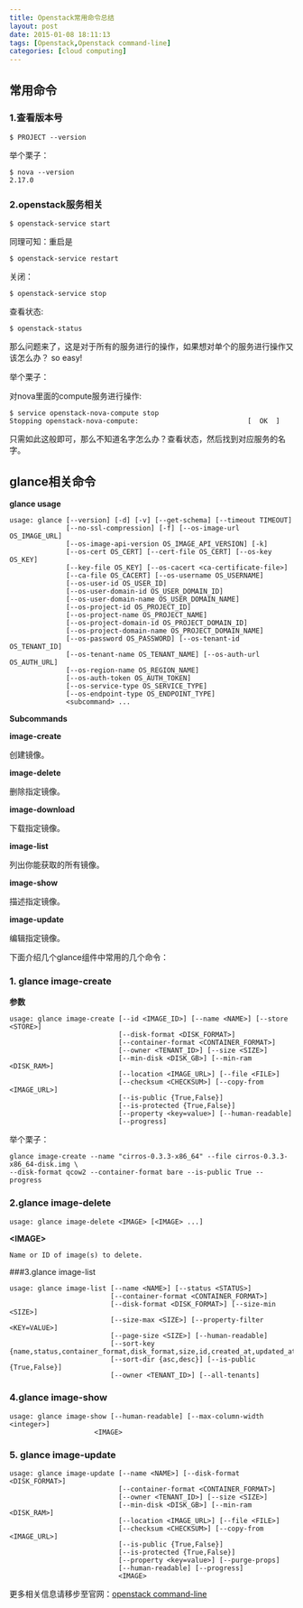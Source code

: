 ```yaml
---
title: Openstack常用命令总结
layout: post
date: 2015-01-08 18:11:13
tags: [Openstack,Openstack command-line]
categories: [cloud computing]
---
```


##	常用命令

### 1.查看版本号

	$ PROJECT --version

举个栗子：

	$ nova --version
	2.17.0

### 2.openstack服务相关

	$ openstack-service start

同理可知：重启是

	$ openstack-service restart

关闭：

	$ openstack-service stop

查看状态:

	$ openstack-status

那么问题来了，这是对于所有的服务进行的操作，如果想对单个的服务进行操作又该怎么办？
so easy!

举个栗子：

对nova里面的compute服务进行操作:

	$ service openstack-nova-compute stop
	Stopping openstack-nova-compute:                           [  OK  ]

只需如此这般即可，那么不知道名字怎么办？查看状态，然后找到对应服务的名字。

## glance相关命令

**glance usage**

	usage: glance [--version] [-d] [-v] [--get-schema] [--timeout TIMEOUT]
                  [--no-ssl-compression] [-f] [--os-image-url OS_IMAGE_URL]
                  [--os-image-api-version OS_IMAGE_API_VERSION] [-k]
              	  [--os-cert OS_CERT] [--cert-file OS_CERT] [--os-key OS_KEY]
                  [--key-file OS_KEY] [--os-cacert <ca-certificate-file>]
                  [--ca-file OS_CACERT] [--os-username OS_USERNAME]
                  [--os-user-id OS_USER_ID]
                  [--os-user-domain-id OS_USER_DOMAIN_ID]
                  [--os-user-domain-name OS_USER_DOMAIN_NAME]
                  [--os-project-id OS_PROJECT_ID]
                  [--os-project-name OS_PROJECT_NAME]
                  [--os-project-domain-id OS_PROJECT_DOMAIN_ID]
                  [--os-project-domain-name OS_PROJECT_DOMAIN_NAME]
                  [--os-password OS_PASSWORD] [--os-tenant-id OS_TENANT_ID]
                  [--os-tenant-name OS_TENANT_NAME] [--os-auth-url OS_AUTH_URL]
                  [--os-region-name OS_REGION_NAME]
                  [--os-auth-token OS_AUTH_TOKEN]
                  [--os-service-type OS_SERVICE_TYPE]
                  [--os-endpoint-type OS_ENDPOINT_TYPE]
                  <subcommand> ...

**Subcommands**

__image-create__

创建镜像。

**image-delete**

删除指定镜像。

**image-download**

下载指定镜像。

**image-list**

列出你能获取的所有镜像。

**image-show**

描述指定镜像。

**image-update**

编辑指定镜像。

下面介绍几个glance组件中常用的几个命令：

### 1. glance image-create

**参数**

	usage: glance image-create [--id <IMAGE_ID>] [--name <NAME>] [--store <STORE>]
                               [--disk-format <DISK_FORMAT>]
                           	   [--container-format <CONTAINER_FORMAT>]
                               [--owner <TENANT_ID>] [--size <SIZE>]
                               [--min-disk <DISK_GB>] [--min-ram <DISK_RAM>]
                               [--location <IMAGE_URL>] [--file <FILE>]
                               [--checksum <CHECKSUM>] [--copy-from <IMAGE_URL>]
                               [--is-public {True,False}]
                               [--is-protected {True,False}]
                               [--property <key=value>] [--human-readable]
                               [--progress]


举个栗子：

	glance image-create --name "cirros-0.3.3-x86_64" --file cirros-0.3.3-x86_64-disk.img \
  	--disk-format qcow2 --container-format bare --is-public True --progress

### 2.glance image-delete

	usage: glance image-delete <IMAGE> [<IMAGE> ...]

**<IMAGE\>**

	Name or ID of image(s) to delete.

###3.glance image-list

	usage: glance image-list [--name <NAME>] [--status <STATUS>]
                             [--container-format <CONTAINER_FORMAT>]
                             [--disk-format <DISK_FORMAT>] [--size-min <SIZE>]
                             [--size-max <SIZE>] [--property-filter <KEY=VALUE>]
                             [--page-size <SIZE>] [--human-readable]
                             [--sort-key {name,status,container_format,disk_format,size,id,created_at,updated_at}]
                             [--sort-dir {asc,desc}] [--is-public {True,False}]
                             [--owner <TENANT_ID>] [--all-tenants]



### 4.glance image-show
	usage: glance image-show [--human-readable] [--max-column-width <integer>]
                         <IMAGE>


### 5. glance image-update

	usage: glance image-update [--name <NAME>] [--disk-format <DISK_FORMAT>]
                               [--container-format <CONTAINER_FORMAT>]
                               [--owner <TENANT_ID>] [--size <SIZE>]
                               [--min-disk <DISK_GB>] [--min-ram <DISK_RAM>]
                               [--location <IMAGE_URL>] [--file <FILE>]
                               [--checksum <CHECKSUM>] [--copy-from <IMAGE_URL>]
                               [--is-public {True,False}]
                               [--is-protected {True,False}]
                               [--property <key=value>] [--purge-props]
                               [--human-readable] [--progress]
                               <IMAGE>

更多相关信息请移步至官网：[openstack command-line](http://docs.openstack.org/cli-reference/content/ch_preface.html)